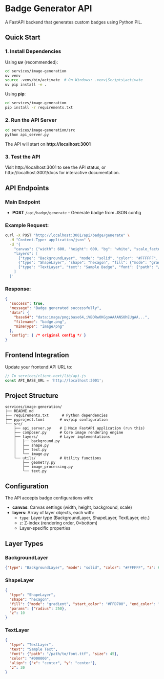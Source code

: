 # Badge Generator API

A FastAPI backend that generates custom badges using Python PIL.

## Quick Start

### 1. Install Dependencies

Using **uv** (recommended):
```bash
cd services/image-generation
uv venv
source .venv/bin/activate  # On Windows: .venv\Scripts\activate
uv pip install -e .
```

Using **pip**:
```bash
cd services/image-generation
pip install -r requirements.txt
```

### 2. Run the API Server

```bash
cd services/image-generation/src
python api_server.py
```

The API will start on **http://localhost:3001**

### 3. Test the API

Visit http://localhost:3001 to see the API status, or http://localhost:3001/docs for interactive documentation.

## API Endpoints

### Main Endpoint
- **POST** `/api/badge/generate` - Generate badge from JSON config

### Example Request:
```bash
curl -X POST "http://localhost:3001/api/badge/generate" \
  -H "Content-Type: application/json" \
  -d '{
    "canvas": {"width": 600, "height": 600, "bg": "white", "scale_factor": 1},
    "layers": [
      {"type": "BackgroundLayer", "mode": "solid", "color": "#FFFFFF", "z": 0},
      {"type": "ShapeLayer", "shape": "hexagon", "fill": {"mode": "gradient", "start_color": "#FFD700", "end_color": "#FF4500", "vertical": true}, "params": {"radius": 250}, "z": 10},
      {"type": "TextLayer", "text": "Sample Badge", "font": {"path": "/System/Library/Fonts/Arial.ttf", "size": 45}, "color": "#000000", "align": {"x": "center", "y": "center"}, "z": 30}
    ]
  }'
```

### Response:
```json
{
  "success": true,
  "message": "Badge generated successfully",
  "data": {
    "base64": "data:image/png;base64,iVBORw0KGgoAAAANSUhEUgAA...",
    "filename": "badge.png",
    "mimeType": "image/png"
  },
  "config": { /* original config */ }
}
```

## Frontend Integration

Update your frontend API URL to:
```javascript
// In services/client-next/lib/api.js
const API_BASE_URL = 'http://localhost:3001';
```

## Project Structure

```
services/image-generation/
├── README.md
├── requirements.txt      # Python dependencies
├── pyproject.toml       # uv/pip configuration
└── src/
    ├── api_server.py    # 🚀 Main FastAPI application (run this)
    ├── composer.py      # Core image rendering engine
    ├── layers/          # Layer implementations
    │   ├── background.py
    │   ├── shape.py
    │   ├── text.py
    │   └── image.py
    └── utils/           # Utility functions
        ├── geometry.py
        ├── image_processing.py
        └── text.py
```

## Configuration

The API accepts badge configurations with:

- **canvas**: Canvas settings (width, height, background, scale)
- **layers**: Array of layer objects, each with:
  - `type`: Layer type (BackgroundLayer, ShapeLayer, TextLayer, etc.)
  - `z`: Z-index (rendering order, 0=bottom)
  - Layer-specific properties

## Layer Types

### BackgroundLayer
```json
{"type": "BackgroundLayer", "mode": "solid", "color": "#FFFFFF", "z": 0}
```

### ShapeLayer
```json
{
  "type": "ShapeLayer", 
  "shape": "hexagon", 
  "fill": {"mode": "gradient", "start_color": "#FFD700", "end_color": "#FF4500", "vertical": true},
  "params": {"radius": 250},
  "z": 10
}
```

### TextLayer
```json
{
  "type": "TextLayer", 
  "text": "Sample Text", 
  "font": {"path": "/path/to/font.ttf", "size": 45},
  "color": "#000000",
  "align": {"x": "center", "y": "center"},
  "z": 30
}
```

